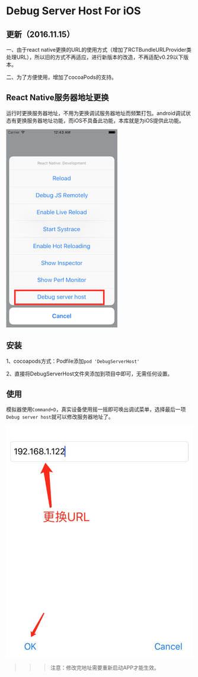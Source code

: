 
# Debug Server Host For iOS

## 更新（2016.11.15）

一、由于react native更换的URL的使用方式（增加了RCTBundleURLProvider类处理URL），所以旧的方式不再适应，进行新版本的改造，不再适配v0.29以下版本。

二、为了方便使用，增加了cocoaPods的支持。

## React Native服务器地址更换

运行时更换服务器地址，不用为更换调试服务器地址而频繁打包。android调试状态有更换服务器地址功能，而iOS不具备此功能，本库就是为iOS提供此功能。

![](./image/1.png)

## 安装

1、cocoapods方式：Podfile添加`pod 'DebugServerHost'`

2、直接将DebugServerHost文件夹添加到项目中即可，无需任何设置。

## 使用

模拟器使用`Command+D`，真实设备使用摇一摇即可唤出调试菜单，选择最后一项`Debug server host`就可以修改服务器地址了。

![](./image/2.png)

>>> 注意：修改完地址需要重新启动APP才能生效。




